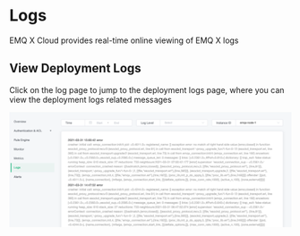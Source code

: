 # Logs

EMQ X Cloud provides real-time online viewing of EMQ X logs



## View Deployment Logs

Click on the log page to jump to the deployment logs page, where you can view the deployment logs related messages

![view_log](./_assets/logs.png)

